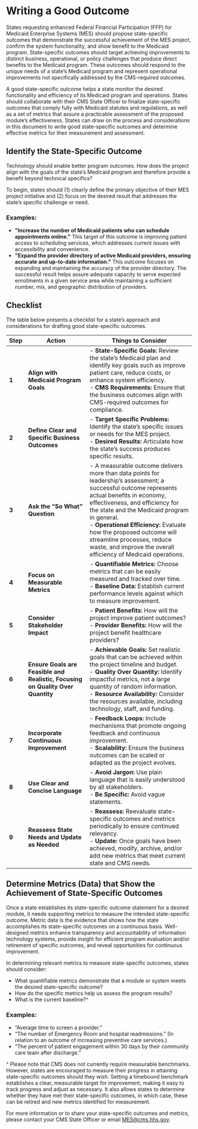 # Writing a Good Outcome 
States requesting enhanced Federal Financial Participation (FFP) for Medicaid Enterprise Systems (MES) should propose state-specific outcomes that demonstrate the successful achievement of the MES project, confirm the system functionality, and show benefit to the Medicaid program. State-specific outcomes should target achieving improvements to distinct business, operational, or policy challenges that produce direct benefits to the Medicaid program. These outcomes should respond to the unique needs of a state’s Medicaid program and represent operational improvements not specifically addressed by the CMS-required outcomes.

A good state-specific outcome helps a state monitor the desired functionality and efficiency of its Medicaid program and operations. States should collaborate with their CMS State Officer to finalize state-specific outcomes that comply fully with Medicaid statutes and regulations, as well as a set of metrics that assure a practicable assessment of the proposed module’s effectiveness. States can draw on the process and considerations in this document to write good state-specific outcomes and determine effective metrics for their measurement and assessment.

## Identify the State-Specific Outcome
Technology should enable better program outcomes. How does the project align with the goals of the state’s Medicaid program and therefore provide a benefit beyond technical specifics? 

To begin, states should (1) clearly define the primary objective of their MES project initiative and (2) focus on the desired result that addresses the state’s specific challenge or need.

### Examples:
-	**"Increase the number of Medicaid patients who can schedule appointments online."** This target of this outcome is improving patient access to scheduling services, which addresses current issues with accessibility and convenience.
-	**"Expand the provider directory of active Medicaid providers, ensuring accurate and up-to-date information.”** This outcome focuses on expanding and maintaining the accuracy of the provider directory. The successful result helps assure adequate capacity to serve expected enrollments in a given service area while maintaining a sufficient number, mix, and geographic distribution of providers.

## Checklist

The table below presents a checklist for a state’s approach and considerations for drafting good state-specific outcomes.

| Step | Action | Things to Consider |
| --- | --- | --- |
| **1** | **Align with Medicaid Program Goals** | - **State-Specific Goals:** Review the state’s Medicaid plan and identify key goals such as improve patient care, reduce costs, or enhance system efficiency.<br>- **CMS Requirements:** Ensure that the business outcomes align with CMS-required outcomes for compliance. |
| **2** | **Define Clear and Specific Business Outcomes** | - **Target Specific Problems:** Identify the state’s specific issues or needs for the MES project.<br>- **Desired Results:** Articulate how the state’s success produces specific results. |
| **3** | **Ask the “So What” Question** | - A measurable outcome delivers more than data points for leadership’s assessment; a successful outcome represents actual benefits in economy, effectiveness, and efficiency for the state and the Medicaid program in general.<br>- **Operational Efficiency:** Evaluate how the proposed outcome will streamline processes, reduce waste, and improve the overall efficiency of Medicaid operations. |
| **4** | **Focus on Measurable Metrics** | - **Quantifiable Metrics:** Choose metrics that can be easily measured and tracked over time.<br>- **Baseline Data:** Establish current performance levels against which to measure improvement. |
| **5** | **Consider Stakeholder Impact** | - **Patient Benefits:** How will the project improve patient outcomes?<br>- **Provider Benefits:** How will the project benefit healthcare providers? |
| **6** | **Ensure Goals are Feasible and Realistic, Focusing on Quality Over Quantity** | - **Achievable Goals:** Set realistic goals that can be achieved within the project timeline and budget.<br>- **Quality Over Quantity:** Identify impactful metrics, not a large quantity of random information.<br>- **Resource Availability:** Consider the resources available, including technology, staff, and funding. |
| **7** | **Incorporate Continuous Improvement** | - **Feedback Loops:** Include mechanisms that promote ongoing feedback and continuous improvement.<br>- **Scalability:** Ensure the business outcomes can be scaled or adapted as the project evolves. |
| **8** | **Use Clear and Concise Language** | - **Avoid Jargon:** Use plain language that is easily understood by all stakeholders.<br>- **Be Specific:** Avoid vague statements. |
| **9** | **Reassess State Needs and Update as Needed** | - **Reassess:** Reevaluate state-specific outcomes and metrics periodically to ensure continued relevancy.<br>- **Update:** Once goals have been achieved, modify, archive, and/or add new metrics that meet current state and CMS needs. |

## Determine Metrics (Data) that Show the Achievement of State-Specific Outcomes
Once a state establishes its state-specific outcome statement for a desired module, it needs supporting metrics to measure the intended state-specific outcome. Metric data is the evidence that shows how the state accomplishes its state-specific outcomes on a continuous basis. Well-designed metrics enhance transparency and accountability of information technology systems, provide insight for efficient program evaluation and/or retirement of specific outcomes, and reveal opportunities for continuous improvement.

In determining relevant metrics to measure state-specific outcomes, states should consider:
-	What quantifiable metrics demonstrate that a module or system meets the desired state-specific outcome?
-	How do the specific metrics help us assess the program results?
-	What is the current baseline?^

### Examples:
-	“Average time to screen a provider.”
-	“The number of Emergency Room and hospital readmissions.” (In relation to an outcome of increasing preventive care services.)
-	“The percent of patient engagement within 30 days by their community care team after discharge.”

^ Please note that CMS does not currently require measurable benchmarks. However, states are encouraged to measure their progress in attaining state-specific outcomes should they wish. Setting a timebound benchmark establishes a clear, measurable target for improvement, making it easy to track progress and adjust as necessary. It also allows states to determine whether they have met their state-specific outcomes, in which case, these can be retired and new metrics identified for measurement.

For more information or to share your state-specific outcomes and metrics, please contact your CMS State Officer or email <MES@cms.hhs.gov>.

